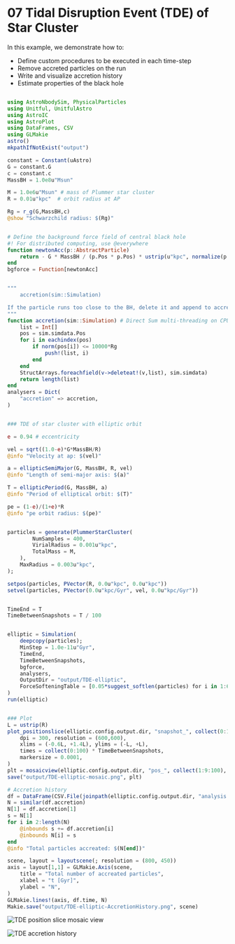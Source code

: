 # 07 Tidal Disruption Event (TDE) of Star Cluster

In this example, we demonstrate how to:
- Define custom procedures to be executed in each time-step
- Remove accreted particles on the run
- Write and visualize accretion history
- Estimate properties of the black hole

```julia

using AstroNbodySim, PhysicalParticles
using Unitful, UnitfulAstro
using AstroIC
using AstroPlot
using DataFrames, CSV
using GLMakie
astro()
mkpathIfNotExist("output")

constant = Constant(uAstro)
G = constant.G
c = constant.c
MassBH = 1.0e8u"Msun"

M = 1.0e6u"Msun" # mass of Plummer star cluster
R = 0.01u"kpc"  # orbit radius at AP

Rg = r_g(G,MassBH,c)
@show "Schwarzchild radius: $(Rg)"


# Define the background force field of central black hole
#! For distributed computing, use @everywhere
function newtonAcc(p::AbstractParticle)
    return - G * MassBH / (p.Pos * p.Pos) * ustrip(u"kpc", normalize(p.Pos))
end
bgforce = Function[newtonAcc]


"""
    accretion(sim::Simulation)

If the particle runs too close to the BH, delete it and append to accretion list.
"""
function accretion(sim::Simulation) # Direct Sum multi-threading on CPU
    list = Int[]
    pos = sim.simdata.Pos
    for i in eachindex(pos)
        if norm(pos[i]) <= 10000*Rg
            push!(list, i)
        end
    end
    StructArrays.foreachfield(v->deleteat!(v,list), sim.simdata)
    return length(list)
end
analysers = Dict(
    "accretion" => accretion,
)


### TDE of star cluster with elliptic orbit

e = 0.94 # eccentricity

vel = sqrt((1.0-e)*G*MassBH/R)
@info "Velocity at ap: $(vel)"

a = ellipticSemiMajor(G, MassBH, R, vel)
@info "Length of semi-major axis: $(a)"

T = ellipticPeriod(G, MassBH, a)
@info "Period of elliptical orbit: $(T)"

pe = (1-e)/(1+e)*R
@info "pe orbit radius: $(pe)"


particles = generate(PlummerStarCluster(
        NumSamples = 400,
        VirialRadius = 0.001u"kpc",
        TotalMass = M,
    ),
    MaxRadius = 0.003u"kpc",
);

setpos(particles, PVector(R, 0.0u"kpc", 0.0u"kpc"))
setvel(particles, PVector(0.0u"kpc/Gyr", vel, 0.0u"kpc/Gyr"))


TimeEnd = T
TimeBetweenSnapshots = T / 100


elliptic = Simulation(
    deepcopy(particles);
    MinStep = 1.0e-11u"Gyr",
    TimeEnd,
    TimeBetweenSnapshots,
    bgforce,
    analysers,
    OutputDir = "output/TDE-elliptic",
    ForceSofteningTable = [0.05*suggest_softlen(particles) for i in 1:6],
)
run(elliptic)


### Plot
L = ustrip(R)
plot_positionslice(elliptic.config.output.dir, "snapshot_", collect(0:100), ".gadget2", gadget2(),
    dpi = 300, resolution = (600,600),
    xlims = (-0.6L, +1.4L), ylims = (-L, +L),
    times = collect(0:100) * TimeBetweenSnapshots,
    markersize = 0.0001,
)
plt = mosaicview(elliptic.config.output.dir, "pos_", collect(1:9:100), ".png"; fillvalue = 0.5, npad = 3, ncol = 4, rowmajor = true);
save("output/TDE-elliptic-mosaic.png", plt)

# Accretion history
df = DataFrame(CSV.File(joinpath(elliptic.config.output.dir, "analysis.csv")))
N = similar(df.accretion)
N[1] = df.accretion[1]
s = N[1]
for i in 2:length(N)
    @inbounds s += df.accretion[i]
    @inbounds N[i] = s
end
@info "Total particles accreated: $(N[end])"

scene, layout = layoutscene(; resolution = (800, 450))
axis = layout[1,1] = GLMakie.Axis(scene,
    title = "Total number of accreated particles",
    xlabel = "t [Gyr]",
    ylabel = "N",
)
GLMakie.lines!(axis, df.time, N)
Makie.save("output/TDE-elliptic-AccretionHistory.png", scene)
```

![TDE position slice mosaic view](https://github.com/JuliaAstroSim/AstroNbodySim.jl/tree/main/docs/src/examples/pics/examples/07-TDEcluster/TDE-elliptic-mosaic.png "TDE position slice mosaic view")

![TDE accretion history](https://github.com/JuliaAstroSim/AstroNbodySim.jl/tree/main/docs/src/examples/pics/examples/07-TDEcluster/TDE-elliptic-AccreationHistory.png "TDE accretion history")

